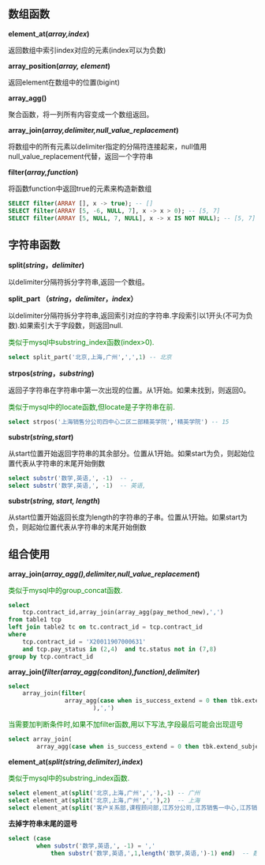 ## 数组函数

**element_at(*array,index*)**

返回数组中索引index对应的元素(index可以为负数)

**array_position(*array, element*)** 

返回element在数组中的位置(bigint)

**array_agg()**

聚合函数，将一列所有内容变成一个数组返回。

**array_join(*array,delimiter,null_value_replacement*)**

将数组中的所有元素以delimiter指定的分隔符连接起来，null值用null_value_replacement代替，返回一个字符串

**filter(*array,function*)**

将函数function中返回true的元素来构造新数组

```sql
SELECT filter(ARRAY [], x -> true); -- []
SELECT filter(ARRAY [5, -6, NULL, 7], x -> x > 0); -- [5, 7]
SELECT filter(ARRAY [5, NULL, 7, NULL], x -> x IS NOT NULL); -- [5, 7]
```



## 字符串函数

**split(*string*，*delimiter*)** 

以delimiter分隔符拆分字符串,返回一个数组。

**split_part （*string*，*delimiter*，*index*）** 

以delimiter分隔符拆分字符串,返回索引对应的字符串.字段索引以1开头(不可为负数).如果索引大于字段数，则返回null.

<font color=#008000 >类似于mysql中substring_index函数(index>0).</font>

```sql
select split_part('北京,上海,广州',',',1) -- 北京
```

**strpos(*string*，*substring*)** 

返回子字符串在字符串中第一次出现的位置。从1开始。如果未找到，则返回0。

<font color=#008000 >类似于mysql中的locate函数,但locate是子字符串在前.</font>

```sql
select strpos('上海销售分公司四中心二区二部精英学院','精英学院') -- 15
```

**substr(*string,start*)**

从start位置开始返回字符串的其余部分。位置从1开始。如果start为负，则起始位置代表从字符串的末尾开始倒数

```sql
select substr('数学,英语,', -1)  -- ,
select substr('数学,英语,', -1)  -- 英语,
```

**substr(*string, start, length*)**

从start位置开始返回长度为length的字符串的子串。位置从1开始。如果start为负，则起始位置代表从字符串的末尾开始倒数

## 组合使用

**array_join(*array_agg(),delimiter,null_value_replacement*)**

<font color=#008000 >类似于mysql中的group_concat函数.</font>

```sql
select 
	tcp.contract_id,array_join(array_agg(pay_method_new),',')
from table1 tcp
left join table2 tc on tc.contract_id = tcp.contract_id
where 
	tcp.contract_id = 'X20011907000631'
	and tcp.pay_status in (2,4)  and tc.status not in (7,8)
group by tcp.contract_id
```

**array_join(*filter(array_agg(conditon),function),delimiter*)**

```sql
select 
	array_join(filter(
				array_agg(case when is_success_extend = 0 then tbk.extend_subject_name else null end),x -> x is not null
						),',')
```

<font color=#008000 >当需要加判断条件时,如果不加filter函数,用以下写法,字段最后可能会出现逗号</font>

```sql
select array_join(
		array_agg(case when is_success_extend = 0 then tbk.extend_subject_name end), ',') extend_fail_subject_name
```

**element_at(*split(string,delimiter),index*)**

<font color=#008000 >类似于mysql中的substring_index函数.</font>

```sql
select element_at(split('北京,上海,广州',','),-1) -- 广州
select element_at(split('北京,上海,广州',','),2)  -- 上海
select element_at(split('客户关系部,课程顾问部,江苏分公司,江苏销售一中心,江苏销售一中心一区,江苏销售一中心一区二部',','),-1)
```

**去掉字符串末尾的逗号**

```sql
select (case 
		when substr('数学,英语,', -1) = ',' 
			then substr('数学,英语,',1,length('数学,英语,')-1) end)  -- 数学,英语
```







